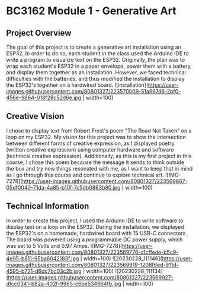 # BC3162 Module 1 - Generative Art
## Project Overview
The goal of this project is to create a generative art installation using an ESP32. In order to do so, each student in the class used the Arduino IDE to write a program to visualize text on the ESP32. Originally, the plan was to wrap each student's ESP32 in a paper envelope, power them with a battery, and display them together as an installation. However, we faced technical difficulties with the batteries, and thus modified the installation to display the ESP32's together on a hardwired board. 
![installation](https://user-images.githubusercontent.com/80801327/223570009-51a967d6-2bf0-456e-9864-018f28c52d6e.jpg | width=100)
## Creative Vision
I chose to display text from Robert Frost's poem "The Road Not Taken" on a loop on my ESP32. My vision for this project was to show the intersection between different forms of creative expression, as I displayed poetry (written creative expression) using computer hardware and software (technical creative expression). Additionally, as this is my first project in this course, I chose this poem because the message it sends to think outside the box and try new things resonated with me, as I want to keep that in mind as I go through this course and continue to explore technical art. 
![IMG-7278](https://user-images.githubusercontent.com/80801327/223569867-05df0040-71da-4a85-b10f-7c5db0863b80.jpg | width=100)

## Technical Information
In order to create this project, I used the Arduino IDE to write software to display text on a loop on the ESP32. During the installation, we displayed the ESP32's on a homemade, hardwired board with 15 USB-C connectors. The board was powered using a programmable DC power supply, which was set to 5 Volts and 0.97 Amps. 
![IMG-7278](https://user-images.githubusercontent.com/80801327/223569776-c1cffede-b5c9-4e95-b811-95ba6042183f.jpg | width=100)
![20230228_111146](https://user-images.githubusercontent.com/80801327/223569919-1208f6ed-911d-4595-b721-d6dc7bc03c2b.jpg | width=100)
![20230228_111134](https://user-images.githubusercontent.com/80801327/223569927-dfcc0341-b82a-402f-9965-c6be534964fb.jpg | width=100)
